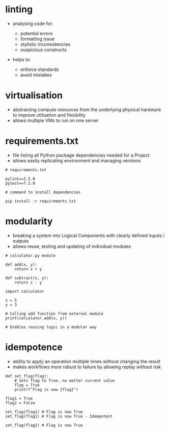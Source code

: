 # linting
* analysing code for:
  * potential errors
  * formatting issue
  * stylistic inconsistencies
  * suspicious constructs


* helps to:
  * enforce standards
  * avoid mistakes

# virtualisation
* abstracting compute resources from the underlying physical hardware to improve utilisation and flexibility
* allows multiple VMs to run on one server

# requirements.txt
* file listing all Python package dependencies needed for a Project
* allows easily replicating environment and managing versions

```
# requirements.txt

pylint==2.5.0
pytest==7.2.0
```

```
# command to install dependencies

pip install -r requirements.txt 
```

# modularity
* breaking a system into Logical Components with clearly defined inputs / outputs
* allows reuse, testing and updating of individual modules

```
# calculator.py module

def add(x, y):
    return x + y

def subtract(x, y):
    return x - y
```
```
import calculator

x = 5
y = 3

# Calling add function from external module
print(calculator.add(x, y))

# Enables reusing logic in a modular way
```

# idempotence
* ability to apply an operation multiple times without changing the result
* makes workflows more robust to failure by allowing replay without risk

```
def set_flag(flag):
    # Sets flag to True, no matter current value
    flag = True
    print(f"Flag is now {flag}")

flag1 = True
flag2 = False

set_flag(flag1) # Flag is now True
set_flag(flag1) # Flag is now True - Idempotent

set_flag(flag2) # Flag is now True
```